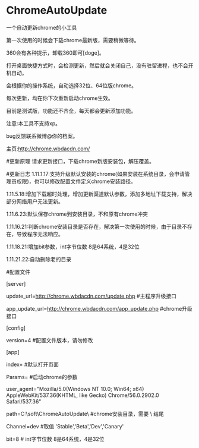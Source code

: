 # ChromeAutoUpdate
一个自动更新chrome的小工具

第一次使用的时候会下载chrome最新版，需要稍微等待。

360会有各种提示，卸载360即可[doge]。

打开桌面快捷方式时，会检测更新，然后就会关闭自己，没有驻留进程，也不会开机自动。

会根据你的操作系统，自动选择32位、64位版chrome。

每次更新，均在你下次重新启动chrome生效。

目前是测试版，功能还不齐全，每天都会更新添加功能。

注意:本工具不支持xp。

bug反馈联系微博@你的档案。

主页:http://chrome.wbdacdn.com/

#更新原理
请求更新接口，下载chrome新版安装包，解压覆盖。

#更新日志
1.11.1.17:支持升级默认安装的chrome(如果安装在系统目录，会申请管理员权限)，也可以修改配置文件定义chrome安装路径。

1.11.5.18:增加下载超时处理，增加更新渠道默认参数，添加多地址下载支持，解决部分网络用户无法更新。

1.11.6.23:默认保存chrome到安装目录，不和原有chrome冲突

1.11.16.21:判断chrome安装目录是否存在，解决第一次使用的时候，由于目录不存在，导致程序无法响应。

1.11.18.21:增加bit参数，int字节位数 8是64系统，4是32位

1.11.21.22:自动删除老的目录

#配置文件

[server]

update_url=http://chrome.wbdacdn.com/update.php             #主程序升级接口

app_update_url=http://chrome.wbdacdn.com/app_update.php     #chrome升级接口

[config]

version=4      #配置文件版本，请勿修改

[app]

index=         #默认打开页面

Params=        #启动chrome的参数

user_agent="Mozilla/5.0(Windows NT 10.0; Win64; x64) AppleWebKit/537.36(KHTML, like Gecko) Chrome/56.0.2902.0 Safari/537.36"

path=C:\soft\ChromeAutoUpdate\ #chrome安装目录，需要 \ 结尾

Channel=dev   #取值 'Stable','Beta','Dev','Canary'

bit=8         # int字节位数 8是64系统，4是32位
